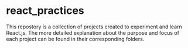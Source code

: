 # react_practices

This repostory is a collection of projects created to experiment and learn React.js. The more detailed explanation about the purpose and focus of each project can be found in their corresponding folders.